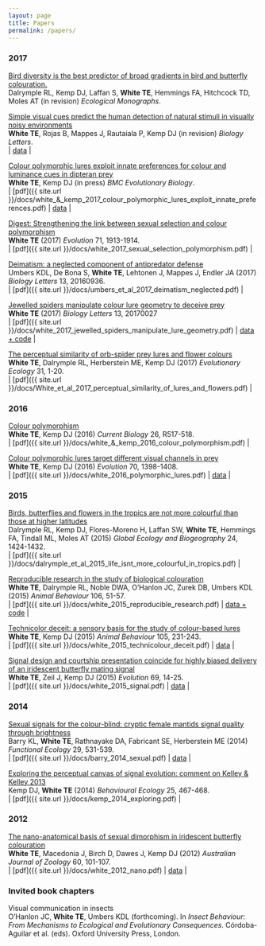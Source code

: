 ```yaml
---
layout: page
title: Papers
permalink: /papers/
---
```


### 2017

[Bird diversity is the best predictor of broad gradients in bird and butterfly colouration.]()  
Dalrymple RL, Kemp DJ, Laffan S, **White TE**, Hemmings FA, Hitchcock TD, Moles AT (in revision) _Ecological Monographs_. 

[Simple visual cues predict the human detection of natural stimuli in visually noisy environments]()  
**White TE**, Rojas B, Mappes J, Rautaiala P, Kemp DJ (in revision) _Biology Letters_.  
| [data](https://figshare.com/articles/white_et_al_2017_biol_letters_zip/5235079) |

[Colour polymorphic lures exploit innate preferences for colour and luminance cues in dipteran prey](http://dx.doi.org/10.1186/s12862-017-1043-7)  
**White TE**, Kemp DJ (in press) _BMC Evolutionary Biology_.  
| [pdf]({{ site.url }}/docs/white_&_kemp_2017_colour_polymorphic_lures_exploit_innate_preferences.pdf) | [data](http://dx.doi.org/10.1186/s12862-017-1043-7) |



[Digest: Strengthening the link between sexual selection and colour polymorphism](http://dx.doi.org/10.1111/evo.13272)  
**White TE** (2017) _Evolution_ 71, 1913-1914.  
| [pdf]({{ site.url }}/docs/white_2017_sexual_selection_polymorphism.pdf) | 

[Deimatism: a neglected component of antipredator defense](http://dx.doi.org/10.1098/rsbl.2016.0936)  
Umbers KDL, De Bona S, **White TE**, Lehtonen J, Mappes J, Endler JA (2017) _Biology Letters_ 13, 20160936.  
| [pdf]({{ site.url }}/docs/umbers_et_al_2017_deimatism_neglected.pdf) |

[Jewelled spiders manipulate colour lure geometry to deceive prey](http://dx.doi.org/10.1098/rsbl.2017.0027)  
**White TE** (2017) _Biology Letters_ 13, 20170027  
| [pdf]({{ site.url }}/docs/white_2017_jewelled_spiders_manipulate_lure_geometry.pdf) | [data + code](https://github.com/thomased/ms_spiderpattern) |

[The perceptual similarity of orb-spider prey lures and flower colours](http://dx.doi.org/10.1007%2Fs10682-016-9876-x)  
**White TE**, Dalrymple RL, Herberstein ME, Kemp DJ (2017) _Evolutionary Ecology_ 31, 1-20.  
| [pdf]({{ site.url }}/docs/White_et_al_2017_perceptual_similarity_of_lures_and_flowers.pdf) |

### 2016

[Colour polymorphism](http://dx.doi.org/10.1016/j.cub.2016.03.017)  
**White TE**, Kemp DJ (2016) _Current Biology_ 26, R517-518.  
| [pdf]({{ site.url }}/docs/white_&_kemp_2016_colour_polymorphism.pdf) |

[Colour polymorphic lures target different visual channels in prey](http://dx.doi.org/10.1111/evo.12948)  
**White TE**, Kemp DJ (2016) _Evolution_ 70, 1398-1408.  
| [pdf]({{ site.url }}/docs/white_2016_polymorphic_lures.pdf) |  [data](https://dx.doi.org/10.6084/m9.figshare.1517656.v1) |  

### 2015

[Birds, butterflies and flowers in the tropics are not more colourful than those at higher latitudes](http://dx.doi.org/10.1111/geb.12368)  
Dalrymple RL, Kemp DJ, Flores-Moreno H, Laffan SW, **White TE**, Hemmings FA, Tindall ML, Moles AT (2015) _Global Ecology and Biogeography_ 24, 1424-1432.  
| [pdf]({{ site.url }}/docs/dalrymple_et_al_2015_life_isnt_more_colourful_in_tropics.pdf) |

[Reproducible research in the study of biological colouration](http://dx.doi.org/10.1016/j.anbehav.2015.05.007)  
**White TE**, Dalrymple RL, Noble DWA, O’Hanlon JC, Zurek DB, Umbers KDL (2015) _Animal Behaviour_ 106, 51-57.  
| [pdf]({{ site.url }}/docs/white_2015_reproducible_research.pdf) | [data + code](https://github.com/daniel1noble/colsci_rep) |  

[Technicolor deceit: a sensory basis for the study of colour-based lures](http://dx.doi.org/10.1016/j.anbehav.2015.04.025)  
**White TE**, Kemp DJ (2015) _Animal Behaviour_ 105, 231-243.  
| [pdf]({{ site.url }}/docs/white_2015_technicolour_deceit.pdf) | [data](http://dx.doi.org/10.6084/m9.figshare.1371150) |  

[Signal design and courtship presentation coincide for highly biased delivery of an iridescent butterfly mating signal](http://dx.doi.org/10.1111/evo.12551)  
**White TE**, Zeil J, Kemp DJ (2015) _Evolution_ 69, 14-25.  
| [pdf]({{ site.url }}/docs/white_2015_signal.pdf) | [data](http://dx.doi.org/10.5061/dryad.3hk2v) |

### 2014

[Sexual signals for the colour-blind: cryptic female mantids signal quality through brightness](http://dx.doi.org/10.1111/1365-2435.12363)  
Barry KL, **White TE**, Rathnayake DA, Fabricant SE, Herberstein ME (2014) _Functional Ecology_ 29, 531-539.  
| [pdf]({{ site.url }}/docs/barry_2014_sexual.pdf) | [data](http://dx.doi.org/10.5061/dryad.3hk2v) | 

[Exploring the perceptual canvas of signal evolution: comment on Kelley & Kelley 2013](http://dx.doi.org/10.1093/beheco/aru012)  
Kemp DJ, **White TE** (2014) _Behavioural Ecology_ 25, 467-468.  
| [pdf]({{ site.url }}/docs/kemp_2014_exploring.pdf) |

### 2012

[The nano-anatomical basis of sexual dimorphism in iridescent butterfly colouration](http://dx.doi.org/10.1071/ZO12045)  
**White TE**,  Macedonia J, Birch D, Dawes J, Kemp DJ (2012) _Australian Journal of Zoology_ 60, 101-107.  
| [pdf]({{ site.url }}/docs/white_2012_nano.pdf) | [data](http://figshare.com/articles/Data_from_White_et_al_2012_The_nano_anatomical_basis_of_sexual_dimorphism_in_iridescent_butterfly_colouration_/897985) |

### Invited book chapters

Visual communication in insects  
O’Hanlon JC, **White TE**, Umbers KDL (forthcoming). In _Insect Behaviour: From Mechanisms to Ecological and Evolutionary Consequences_. Córdoba-Aguilar et al. (eds). Oxford University Press, London.